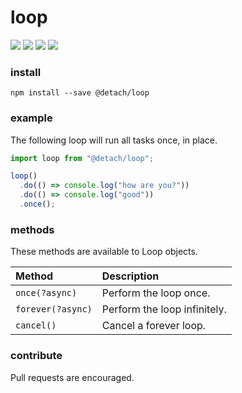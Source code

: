 # loop

![](https://badgen.net/npm/v/@detach/loop?color=grey)
![](https://badgen.net/npm/dw/@detach/loop)
![](https://badgen.net/packagephobia/install/@detach/loop?color=055ff3)
![](https://badgen.net/badge/code%20style/prettier/ff51bc)

### install

`npm install --save @detach/loop`

### example

The following loop will run all tasks once, in place.

```javascript
import loop from "@detach/loop";

loop()
  .do(() => console.log("how are you?"))
  .do(() => console.log("good"))
  .once();
```

### methods

These methods are available to Loop objects.

| Method            | Description                  |
| :---------------- | :--------------------------- |
| `once(?async)`    | Perform the loop once.       |
| `forever(?async)` | Perform the loop infinitely. |
| `cancel()`        | Cancel a forever loop.       |

### contribute

Pull requests are encouraged.
